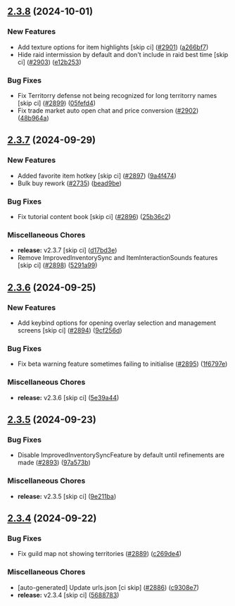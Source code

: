## [2.3.8](https://github.com/Wynntils/Wynntils/compare/v2.3.7...v2.3.8) (2024-10-01)


### New Features

* Add texture options for item highlights [skip ci] ([#2901](https://github.com/Wynntils/Wynntils/issues/2901)) ([a266bf7](https://github.com/Wynntils/Wynntils/commit/a266bf79e48a534a7cb626afe34add7a27a2e3ca))
* Hide raid intermission by default and don't include in raid best time [skip ci] ([#2903](https://github.com/Wynntils/Wynntils/issues/2903)) ([e12b253](https://github.com/Wynntils/Wynntils/commit/e12b25371aab4db3984afd2dc3c8236d06d5cfaa))


### Bug Fixes

* Fix Territorry defense not being recognized for long territorry names [skip ci] ([#2899](https://github.com/Wynntils/Wynntils/issues/2899)) ([05fefd4](https://github.com/Wynntils/Wynntils/commit/05fefd4a93ba03334e8c2605c9ef721c823d0b21))
* Fix trade market auto open chat and price conversion ([#2902](https://github.com/Wynntils/Wynntils/issues/2902)) ([48b964a](https://github.com/Wynntils/Wynntils/commit/48b964a562e5c4758e7298753bd51ed1d6b31226))

## [2.3.7](https://github.com/Wynntils/Wynntils/compare/v2.3.6...v2.3.7) (2024-09-29)


### New Features

* Added favorite item hotkey [skip ci] ([#2897](https://github.com/Wynntils/Wynntils/issues/2897)) ([9a4f474](https://github.com/Wynntils/Wynntils/commit/9a4f474bb1e1923eab7fdfeb0ed72302b52a037a))
* Bulk buy rework ([#2735](https://github.com/Wynntils/Wynntils/issues/2735)) ([bead9be](https://github.com/Wynntils/Wynntils/commit/bead9be41230541daa760ff9533137061bbdd3d6))


### Bug Fixes

* Fix tutorial content book [skip ci] ([#2896](https://github.com/Wynntils/Wynntils/issues/2896)) ([25b36c2](https://github.com/Wynntils/Wynntils/commit/25b36c28905423528353d75b2a27ff71689ec705))


### Miscellaneous Chores

* **release:** v2.3.7 [skip ci] ([d17bd3e](https://github.com/Wynntils/Wynntils/commit/d17bd3eda12bab8490755dbc533d6599515985f6))
* Remove ImprovedInventorySync and ItemInteractionSounds features [skip ci] ([#2898](https://github.com/Wynntils/Wynntils/issues/2898)) ([5291a99](https://github.com/Wynntils/Wynntils/commit/5291a99f6971196edbc35241b8fd27186800e309))

## [2.3.6](https://github.com/Wynntils/Wynntils/compare/v2.3.5...v2.3.6) (2024-09-25)


### New Features

* Add keybind options for opening overlay selection and management screens [skip ci] ([#2894](https://github.com/Wynntils/Wynntils/issues/2894)) ([9cf256d](https://github.com/Wynntils/Wynntils/commit/9cf256d6a452b5d4fff862a38c01ce2528c089c2))


### Bug Fixes

* Fix beta warning feature sometimes failing to initialise ([#2895](https://github.com/Wynntils/Wynntils/issues/2895)) ([1f6797e](https://github.com/Wynntils/Wynntils/commit/1f6797ea442f0c3f9fa2ea15d969ff272ed34166))


### Miscellaneous Chores

* **release:** v2.3.6 [skip ci] ([5e39a44](https://github.com/Wynntils/Wynntils/commit/5e39a448f3a2313c342699b8589d28773d364683))

## [2.3.5](https://github.com/Wynntils/Wynntils/compare/v2.3.4...v2.3.5) (2024-09-23)


### Bug Fixes

* Disable ImprovedInventorySyncFeature by default until refinements are made ([#2893](https://github.com/Wynntils/Wynntils/issues/2893)) ([97a573b](https://github.com/Wynntils/Wynntils/commit/97a573bacaa1658945c8b94d7b78fc84a28cddc4))


### Miscellaneous Chores

* **release:** v2.3.5 [skip ci] ([9e211ba](https://github.com/Wynntils/Wynntils/commit/9e211baf0d6065a476dd0dfd6fb6447c18ab10b3))

## [2.3.4](https://github.com/Wynntils/Wynntils/compare/v2.3.3...v2.3.4) (2024-09-22)


### Bug Fixes

* Fix guild map not showing territories ([#2889](https://github.com/Wynntils/Wynntils/issues/2889)) ([c269de4](https://github.com/Wynntils/Wynntils/commit/c269de451b314711c5c222dff2a99a8b6d643806))


### Miscellaneous Chores

* [auto-generated] Update urls.json [ci skip] ([#2886](https://github.com/Wynntils/Wynntils/issues/2886)) ([c9308e7](https://github.com/Wynntils/Wynntils/commit/c9308e7142c41ce09efb2afbac87b7f1b049e8da))
* **release:** v2.3.4 [skip ci] ([5688783](https://github.com/Wynntils/Wynntils/commit/56887833b6bc4c09ccf86693b45c85c1e8019af0))


